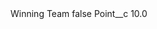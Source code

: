 <?xml version="1.0" encoding="UTF-8"?>
<CustomMetadata xmlns="http://soap.sforce.com/2006/04/metadata" xmlns:xsi="http://www.w3.org/2001/XMLSchema-instance" xmlns:xsd="http://www.w3.org/2001/XMLSchema">
    <label>Winning Team</label>
    <protected>false</protected>
    <values>
        <field>Point__c</field>
        <value xsi:type="xsd:double">10.0</value>
    </values>
</CustomMetadata>
